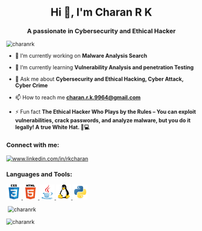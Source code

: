 <h1 align="center">Hi 👋, I'm Charan R K</h1>
<h3 align="center">A passionate in Cybersecurity and Ethical Hacker</h3>

<p align="left"> <img src="https://komarev.com/ghpvc/?username=charanrk&label=Profile%20views&color=0e75b6&style=flat" alt="charanrk" /> </p>

- 🔭 I’m currently working on **Malware Analysis Search**

- 🌱 I’m currently learning **Vulnerability Analysis and penetration Testing**

- 💬 Ask me about **Cybersecurity and Ethical Hacking, Cyber Attack, Cyber Crime**

- 📫 How to reach me **charan.r.k.9964@gmail.com**

- ⚡ Fun fact **The Ethical Hacker Who Plays by the Rules – You can exploit vulnerabilities, crack passwords, and analyze malware, but you do it legally! A true White Hat. 🎩💻**

<h3 align="left">Connect with me:</h3>
<p align="left">
<a href="https://linkedin.com/in/www.linkedin.com/in/rkcharan" target="blank"><img align="center" src="https://raw.githubusercontent.com/rahuldkjain/github-profile-readme-generator/master/src/images/icons/Social/linked-in-alt.svg" alt="www.linkedin.com/in/rkcharan" height="30" width="40" /></a>
</p>

<h3 align="left">Languages and Tools:</h3>
<p align="left"> <a href="https://www.w3schools.com/css/" target="_blank" rel="noreferrer"> <img src="https://raw.githubusercontent.com/devicons/devicon/master/icons/css3/css3-original-wordmark.svg" alt="css3" width="40" height="40"/> </a> <a href="https://www.w3.org/html/" target="_blank" rel="noreferrer"> <img src="https://raw.githubusercontent.com/devicons/devicon/master/icons/html5/html5-original-wordmark.svg" alt="html5" width="40" height="40"/> </a> <a href="https://www.java.com" target="_blank" rel="noreferrer"> <img src="https://raw.githubusercontent.com/devicons/devicon/master/icons/java/java-original.svg" alt="java" width="40" height="40"/> </a> <a href="https://www.linux.org/" target="_blank" rel="noreferrer"> <img src="https://raw.githubusercontent.com/devicons/devicon/master/icons/linux/linux-original.svg" alt="linux" width="40" height="40"/> </a> <a href="https://www.python.org" target="_blank" rel="noreferrer"> <img src="https://raw.githubusercontent.com/devicons/devicon/master/icons/python/python-original.svg" alt="python" width="40" height="40"/> </a> </p>

<p>&nbsp;<img align="center" src="https://github-readme-stats.vercel.app/api?username=charanrk&show_icons=true&locale=en" alt="charanrk" /></p>

<p><img align="center" src="https://github-readme-streak-stats.herokuapp.com/?user=charanrk&" alt="charanrk" /></p>
